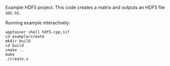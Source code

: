 Example HDF5 project. This code creates a matrix and outputs an HDF5 file `SDS.h5`.

Running example interactively:

    apptainer shell hdf5-cpp.sif
    cd example/create
    mkdir build
    cd build
    cmake ..
    make
    ./create.x
